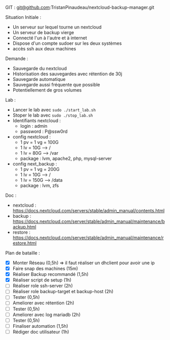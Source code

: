 GIT : git@github.com:TristanPinaudeau/nextcloud-backup-manager.git

Situation Initiale :
- Un serveur sur lequel tourne un nextcloud
- Un serveur de backup vierge
- Connecté l'un à l'autre et à internet
- Dispose d'un compte sudoer sur les deux systèmes
- accès ssh aux deux machines

Demande :
- Sauvegarde du nextcloud
- Historisation des sauvegardes avec rétention de 30j
- Sauvegarde automatique
- Sauvegarde aussi fréquente que possible
- Potentiellement de gros volumes

Lab :
- Lancer le lab avec `sudo ./start_lab.sh`
- Stoper le lab avec `sudo ./stop_lab.sh`
- Identifiants nextcloud :
  * login : admin
  * password : P@ssw0rd
- config nextcloud :
  * 1 pv = 1 vg = 100G
  * 1 lv = 10G --> /
  * 1 lv = 80G --> /var
  * package : lvm, apache2, php, mysql-server
- config next_backup :
  * 1 pv = 1 vg = 200G
  * 1 lv = 10G  --> /
  * 1 lv = 150G --> /data
  * package : lvm, zfs

Doc :
- nextcloud : https://docs.nextcloud.com/servers/stable/admin_manual/contents.html
- backup : https://docs.nextcloud.com/server/stable/admin_manual/maintenance/backup.html
- restore : https://docs.nextcloud.com/server/stable/admin_manual/maintenance/restore.html

Plan de bataille :
- [x] Monter Réseau (0,5h) => il faut réaliser un dhclient pour avoir une ip
- [x] Faire snap des machines (15m)
- [x] Réaliser Backup recommandé (1,5h)
- [x] Réaliser script de setup (1h)
- [ ] Réaliser role ssh-server (2h)
- [ ] Réaliser role backup-target et backup-host (2h)
- [ ] Tester (0,5h)
- [ ] Ameliorer avec rétention (2h)
- [ ] Tester (0,5h)
- [ ] Ameliorer avec log mariadb (2h)
- [ ] Tester (0,5h)
- [ ] Finaliser automation (1,5h)
- [ ] Rédiger doc utilisateur (1h)
